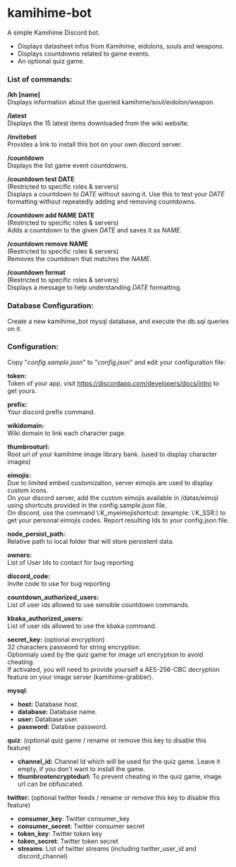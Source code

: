# kamihime-bot

A simple Kamihime Discord bot.  
* Displays datasheet infos from Kamihime, eidolons, souls and weapons.  
* Displays countdowns related to game events.  
* An optional quiz game.  

### List of commands:

**/kh [name]**  
Displays information about the queried kamihime/soul/eidolon/weapon.

**/latest**    
Displays the 15 latest items downloaded from the wiki website.

**/invitebot**   
Provides a link to install this bot on your own discord server.

**/countdown**  
Displays the list game event countdowns.

**/countdown test DATE**  
(Restricted to specific roles & servers)  
Displays a countdown to *DATE* without saving it. Use this to test your *DATE* formatting without repeatedly adding and removing countdowns.

**/countdown add NAME DATE**  
(Restricted to specific roles & servers)  
Adds a countdown to the given *DATE* and saves it as *NAME*.

**/countdown remove NAME**  
(Restricted to specific roles & servers)  
Removes the countdown that matches the *NAME*.

**/countdown format**  
(Restricted to specific roles & servers)  
Displays a message to help understanding *DATE* formatting.

### Database Configuration:

Create a new kamihime_bot mysql database, and execute the db.sql queries on it.

### Configuration:

Copy "*config.sample.json*" to "*config.json*" and edit your configuration file:


__token:__  
Token of your app, visit https://discordapp.com/developers/docs/intro to get yours.

__prefix:__  
Your discord prefix command.

__wikidomain:__  
Wiki domain to link each character page.

__thumbrooturl:__  
Root url of your kamihime image library bank. (used to display character images)

__eimojis:__  
Due to limited embed customization, server eimojis are used to display custom icons.  
On your discord server, add the custom eimojis available in /datas/eimoji using shortcuts provided in the config.sample.json file.  
On discord, use the command \\:K_myeimojishortcut: (example: \\:K_SSR:) to get your personal eimojis codes. Report resulting Ids to your config.json file.

__node_persist_path:__  
Relative path to local folder that will store persistent data.

__owners:__  
List of User Ids to contact for bug reporting  

__discord_code:__  
Invite code to use for bug reporting  

__countdown_authorized_users:__  
List of user ids allowed to use sensible countdown commands.

__kbaka_authorized_users:__  
List of user ids allowed to use the kbaka command.

__secret_key:__  (optional encryption)  
32 characters password for string encryption.  
Optionnaly used by the quiz game for image url encryption to avoid cheating.  
If activated, you will need to provide yourself a AES-256-CBC decryption feature on your image server (kamihime-grabber).  

__mysql__:
* __host:__  Database host.  
* __database:__  Database name.  
* __user:__  Database user.  
* __password:__  Databse password.  

__quiz__:  (optional quiz game / rename or remove this key to disable this feature)  
* __channel_id:__  Channel Id which will be used for the quiz game. Leave it empty, if you don't want to install the game.
* __thumbrootencryptedurl:__  To prevent cheating in the quiz game, image url can be obfuscated.

__twitter:__  (optional twitter feeds / rename or remove this key to disable this feature)  
* __consumer_key__: Twitter consumer_key  
* __consumer_secret__: Twitter consumer secret  
* __token_key__:   Twitter token key  
* __token_secret__: Twitter token secret  
* __streams__: List of twitter streams (including twitter_user_id and discord_channel)  
